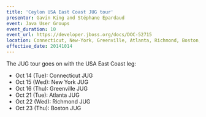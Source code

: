```yaml
---
title: 'Ceylon USA East Coast JUG tour'
presentor: Gavin King and Stéphane Épardaud
event: Java User Groups
event_duration: 10
event_url: https://developer.jboss.org/docs/DOC-52715
location: Connecticut, New-York, Greenville, Atlanta, Richmond, Boston, USA
effective_date: 20141014
---
```

The JUG tour goes on with the USA East Coast leg:

- Oct 14 (Tue): Connecticut JUG
- Oct 15 (Wed): New York JUG
- Oct 16 (Thu): Greenville JUG
- Oct 21 (Tue): Atlanta JUG
- Oct 22 (Wed): Richmond JUG
- Oct 23 (Thu): Boston JUG
